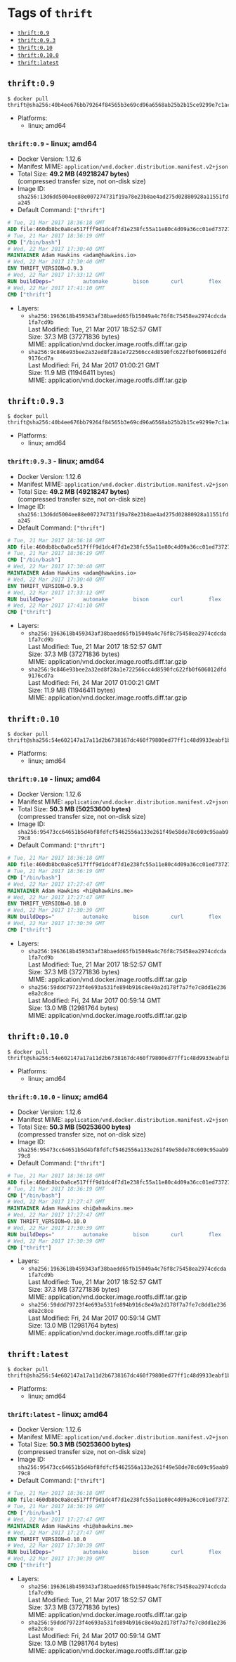 <!-- THIS FILE IS GENERATED VIA './update-remote.sh' -->

# Tags of `thrift`

-	[`thrift:0.9`](#thrift09)
-	[`thrift:0.9.3`](#thrift093)
-	[`thrift:0.10`](#thrift010)
-	[`thrift:0.10.0`](#thrift0100)
-	[`thrift:latest`](#thriftlatest)

## `thrift:0.9`

```console
$ docker pull thrift@sha256:40b4ee676bb79264f84565b3e69cd96a6568ab25b2b15ce9299e7c1acd2738d0
```

-	Platforms:
	-	linux; amd64

### `thrift:0.9` - linux; amd64

-	Docker Version: 1.12.6
-	Manifest MIME: `application/vnd.docker.distribution.manifest.v2+json`
-	Total Size: **49.2 MB (49218247 bytes)**  
	(compressed transfer size, not on-disk size)
-	Image ID: `sha256:13d6dd5004ee88e007274731f19a78e23b8ae4ad275d02880928a11551fda245`
-	Default Command: `["thrift"]`

```dockerfile
# Tue, 21 Mar 2017 18:36:18 GMT
ADD file:460db8bc0a8ce517fff9d1dc4f7d1e238fc55a11e80c4d09a36cc01ed7372733 in / 
# Tue, 21 Mar 2017 18:36:19 GMT
CMD ["/bin/bash"]
# Wed, 22 Mar 2017 17:30:40 GMT
MAINTAINER Adam Hawkins <adam@hawkins.io>
# Wed, 22 Mar 2017 17:30:40 GMT
ENV THRIFT_VERSION=0.9.3
# Wed, 22 Mar 2017 17:33:12 GMT
RUN buildDeps=" 		automake 		bison 		curl 		flex 		g++ 		libboost-dev 		libboost-filesystem-dev 		libboost-program-options-dev 		libboost-system-dev 		libboost-test-dev 		libevent-dev 		libssl-dev 		libtool 		make 		pkg-config 	"; 	apt-get update && apt-get install -y --no-install-recommends $buildDeps && rm -rf /var/lib/apt/lists/* 	&& curl -sSL "http://apache.mirrors.spacedump.net/thrift/$THRIFT_VERSION/thrift-$THRIFT_VERSION.tar.gz" -o thrift.tar.gz 	&& mkdir -p /usr/src/thrift 	&& tar zxf thrift.tar.gz -C /usr/src/thrift --strip-components=1 	&& rm thrift.tar.gz 	&& cd /usr/src/thrift 	&& ./configure  --without-python --without-cpp 	&& make 	&& make install 	&& cd / 	&& rm -rf /usr/src/thrift 	&& curl -k -sSL "https://storage.googleapis.com/golang/go1.4.linux-amd64.tar.gz" -o go.tar.gz 	&& tar xzf go.tar.gz 	&& rm go.tar.gz 	&& cp go/bin/gofmt /usr/bin/gofmt 	&& rm -rf go 	&& apt-get purge -y --auto-remove $buildDeps
# Wed, 22 Mar 2017 17:41:10 GMT
CMD ["thrift"]
```

-	Layers:
	-	`sha256:1963618b459343af38baedd65fb15049a4c76f8c75458ea2974cdcda1fa7cd9b`  
		Last Modified: Tue, 21 Mar 2017 18:52:57 GMT  
		Size: 37.3 MB (37271836 bytes)  
		MIME: application/vnd.docker.image.rootfs.diff.tar.gzip
	-	`sha256:9c846e93bee2a32ed8f28a1e722566cc4d8590fc622fb0f606012dfd9176cd7a`  
		Last Modified: Fri, 24 Mar 2017 01:00:21 GMT  
		Size: 11.9 MB (11946411 bytes)  
		MIME: application/vnd.docker.image.rootfs.diff.tar.gzip

## `thrift:0.9.3`

```console
$ docker pull thrift@sha256:40b4ee676bb79264f84565b3e69cd96a6568ab25b2b15ce9299e7c1acd2738d0
```

-	Platforms:
	-	linux; amd64

### `thrift:0.9.3` - linux; amd64

-	Docker Version: 1.12.6
-	Manifest MIME: `application/vnd.docker.distribution.manifest.v2+json`
-	Total Size: **49.2 MB (49218247 bytes)**  
	(compressed transfer size, not on-disk size)
-	Image ID: `sha256:13d6dd5004ee88e007274731f19a78e23b8ae4ad275d02880928a11551fda245`
-	Default Command: `["thrift"]`

```dockerfile
# Tue, 21 Mar 2017 18:36:18 GMT
ADD file:460db8bc0a8ce517fff9d1dc4f7d1e238fc55a11e80c4d09a36cc01ed7372733 in / 
# Tue, 21 Mar 2017 18:36:19 GMT
CMD ["/bin/bash"]
# Wed, 22 Mar 2017 17:30:40 GMT
MAINTAINER Adam Hawkins <adam@hawkins.io>
# Wed, 22 Mar 2017 17:30:40 GMT
ENV THRIFT_VERSION=0.9.3
# Wed, 22 Mar 2017 17:33:12 GMT
RUN buildDeps=" 		automake 		bison 		curl 		flex 		g++ 		libboost-dev 		libboost-filesystem-dev 		libboost-program-options-dev 		libboost-system-dev 		libboost-test-dev 		libevent-dev 		libssl-dev 		libtool 		make 		pkg-config 	"; 	apt-get update && apt-get install -y --no-install-recommends $buildDeps && rm -rf /var/lib/apt/lists/* 	&& curl -sSL "http://apache.mirrors.spacedump.net/thrift/$THRIFT_VERSION/thrift-$THRIFT_VERSION.tar.gz" -o thrift.tar.gz 	&& mkdir -p /usr/src/thrift 	&& tar zxf thrift.tar.gz -C /usr/src/thrift --strip-components=1 	&& rm thrift.tar.gz 	&& cd /usr/src/thrift 	&& ./configure  --without-python --without-cpp 	&& make 	&& make install 	&& cd / 	&& rm -rf /usr/src/thrift 	&& curl -k -sSL "https://storage.googleapis.com/golang/go1.4.linux-amd64.tar.gz" -o go.tar.gz 	&& tar xzf go.tar.gz 	&& rm go.tar.gz 	&& cp go/bin/gofmt /usr/bin/gofmt 	&& rm -rf go 	&& apt-get purge -y --auto-remove $buildDeps
# Wed, 22 Mar 2017 17:41:10 GMT
CMD ["thrift"]
```

-	Layers:
	-	`sha256:1963618b459343af38baedd65fb15049a4c76f8c75458ea2974cdcda1fa7cd9b`  
		Last Modified: Tue, 21 Mar 2017 18:52:57 GMT  
		Size: 37.3 MB (37271836 bytes)  
		MIME: application/vnd.docker.image.rootfs.diff.tar.gzip
	-	`sha256:9c846e93bee2a32ed8f28a1e722566cc4d8590fc622fb0f606012dfd9176cd7a`  
		Last Modified: Fri, 24 Mar 2017 01:00:21 GMT  
		Size: 11.9 MB (11946411 bytes)  
		MIME: application/vnd.docker.image.rootfs.diff.tar.gzip

## `thrift:0.10`

```console
$ docker pull thrift@sha256:54e602147a17a11d2b6738167dc460f79800ed77ff1c48d9933eabf1beb274e2
```

-	Platforms:
	-	linux; amd64

### `thrift:0.10` - linux; amd64

-	Docker Version: 1.12.6
-	Manifest MIME: `application/vnd.docker.distribution.manifest.v2+json`
-	Total Size: **50.3 MB (50253600 bytes)**  
	(compressed transfer size, not on-disk size)
-	Image ID: `sha256:95473cc64651b5d4bf8fdfcf5462556a133e261f49e58de78c609c95aab979c8`
-	Default Command: `["thrift"]`

```dockerfile
# Tue, 21 Mar 2017 18:36:18 GMT
ADD file:460db8bc0a8ce517fff9d1dc4f7d1e238fc55a11e80c4d09a36cc01ed7372733 in / 
# Tue, 21 Mar 2017 18:36:19 GMT
CMD ["/bin/bash"]
# Wed, 22 Mar 2017 17:27:47 GMT
MAINTAINER Adam Hawkins <hi@ahawkins.me>
# Wed, 22 Mar 2017 17:27:47 GMT
ENV THRIFT_VERSION=0.10.0
# Wed, 22 Mar 2017 17:30:39 GMT
RUN buildDeps=" 		automake 		bison 		curl 		flex 		g++ 		libboost-dev 		libboost-filesystem-dev 		libboost-program-options-dev 		libboost-system-dev 		libboost-test-dev 		libevent-dev 		libssl-dev 		libtool 		make 		pkg-config 	"; 	apt-get update && apt-get install -y --no-install-recommends $buildDeps && rm -rf /var/lib/apt/lists/* 	&& curl -sSL "http://apache.mirrors.spacedump.net/thrift/$THRIFT_VERSION/thrift-$THRIFT_VERSION.tar.gz" -o thrift.tar.gz 	&& mkdir -p /usr/src/thrift 	&& tar zxf thrift.tar.gz -C /usr/src/thrift --strip-components=1 	&& rm thrift.tar.gz 	&& cd /usr/src/thrift 	&& ./configure  --without-python --without-cpp 	&& make 	&& make install 	&& cd / 	&& rm -rf /usr/src/thrift 	&& curl -k -sSL "https://storage.googleapis.com/golang/go1.4.linux-amd64.tar.gz" -o go.tar.gz 	&& tar xzf go.tar.gz 	&& rm go.tar.gz 	&& cp go/bin/gofmt /usr/bin/gofmt 	&& rm -rf go 	&& apt-get purge -y --auto-remove $buildDeps
# Wed, 22 Mar 2017 17:30:39 GMT
CMD ["thrift"]
```

-	Layers:
	-	`sha256:1963618b459343af38baedd65fb15049a4c76f8c75458ea2974cdcda1fa7cd9b`  
		Last Modified: Tue, 21 Mar 2017 18:52:57 GMT  
		Size: 37.3 MB (37271836 bytes)  
		MIME: application/vnd.docker.image.rootfs.diff.tar.gzip
	-	`sha256:59ddd79723f4e693a531fe894b916c8e49a2d178f7a7fe7c8dd1e236e8a2c8ce`  
		Last Modified: Fri, 24 Mar 2017 00:59:14 GMT  
		Size: 13.0 MB (12981764 bytes)  
		MIME: application/vnd.docker.image.rootfs.diff.tar.gzip

## `thrift:0.10.0`

```console
$ docker pull thrift@sha256:54e602147a17a11d2b6738167dc460f79800ed77ff1c48d9933eabf1beb274e2
```

-	Platforms:
	-	linux; amd64

### `thrift:0.10.0` - linux; amd64

-	Docker Version: 1.12.6
-	Manifest MIME: `application/vnd.docker.distribution.manifest.v2+json`
-	Total Size: **50.3 MB (50253600 bytes)**  
	(compressed transfer size, not on-disk size)
-	Image ID: `sha256:95473cc64651b5d4bf8fdfcf5462556a133e261f49e58de78c609c95aab979c8`
-	Default Command: `["thrift"]`

```dockerfile
# Tue, 21 Mar 2017 18:36:18 GMT
ADD file:460db8bc0a8ce517fff9d1dc4f7d1e238fc55a11e80c4d09a36cc01ed7372733 in / 
# Tue, 21 Mar 2017 18:36:19 GMT
CMD ["/bin/bash"]
# Wed, 22 Mar 2017 17:27:47 GMT
MAINTAINER Adam Hawkins <hi@ahawkins.me>
# Wed, 22 Mar 2017 17:27:47 GMT
ENV THRIFT_VERSION=0.10.0
# Wed, 22 Mar 2017 17:30:39 GMT
RUN buildDeps=" 		automake 		bison 		curl 		flex 		g++ 		libboost-dev 		libboost-filesystem-dev 		libboost-program-options-dev 		libboost-system-dev 		libboost-test-dev 		libevent-dev 		libssl-dev 		libtool 		make 		pkg-config 	"; 	apt-get update && apt-get install -y --no-install-recommends $buildDeps && rm -rf /var/lib/apt/lists/* 	&& curl -sSL "http://apache.mirrors.spacedump.net/thrift/$THRIFT_VERSION/thrift-$THRIFT_VERSION.tar.gz" -o thrift.tar.gz 	&& mkdir -p /usr/src/thrift 	&& tar zxf thrift.tar.gz -C /usr/src/thrift --strip-components=1 	&& rm thrift.tar.gz 	&& cd /usr/src/thrift 	&& ./configure  --without-python --without-cpp 	&& make 	&& make install 	&& cd / 	&& rm -rf /usr/src/thrift 	&& curl -k -sSL "https://storage.googleapis.com/golang/go1.4.linux-amd64.tar.gz" -o go.tar.gz 	&& tar xzf go.tar.gz 	&& rm go.tar.gz 	&& cp go/bin/gofmt /usr/bin/gofmt 	&& rm -rf go 	&& apt-get purge -y --auto-remove $buildDeps
# Wed, 22 Mar 2017 17:30:39 GMT
CMD ["thrift"]
```

-	Layers:
	-	`sha256:1963618b459343af38baedd65fb15049a4c76f8c75458ea2974cdcda1fa7cd9b`  
		Last Modified: Tue, 21 Mar 2017 18:52:57 GMT  
		Size: 37.3 MB (37271836 bytes)  
		MIME: application/vnd.docker.image.rootfs.diff.tar.gzip
	-	`sha256:59ddd79723f4e693a531fe894b916c8e49a2d178f7a7fe7c8dd1e236e8a2c8ce`  
		Last Modified: Fri, 24 Mar 2017 00:59:14 GMT  
		Size: 13.0 MB (12981764 bytes)  
		MIME: application/vnd.docker.image.rootfs.diff.tar.gzip

## `thrift:latest`

```console
$ docker pull thrift@sha256:54e602147a17a11d2b6738167dc460f79800ed77ff1c48d9933eabf1beb274e2
```

-	Platforms:
	-	linux; amd64

### `thrift:latest` - linux; amd64

-	Docker Version: 1.12.6
-	Manifest MIME: `application/vnd.docker.distribution.manifest.v2+json`
-	Total Size: **50.3 MB (50253600 bytes)**  
	(compressed transfer size, not on-disk size)
-	Image ID: `sha256:95473cc64651b5d4bf8fdfcf5462556a133e261f49e58de78c609c95aab979c8`
-	Default Command: `["thrift"]`

```dockerfile
# Tue, 21 Mar 2017 18:36:18 GMT
ADD file:460db8bc0a8ce517fff9d1dc4f7d1e238fc55a11e80c4d09a36cc01ed7372733 in / 
# Tue, 21 Mar 2017 18:36:19 GMT
CMD ["/bin/bash"]
# Wed, 22 Mar 2017 17:27:47 GMT
MAINTAINER Adam Hawkins <hi@ahawkins.me>
# Wed, 22 Mar 2017 17:27:47 GMT
ENV THRIFT_VERSION=0.10.0
# Wed, 22 Mar 2017 17:30:39 GMT
RUN buildDeps=" 		automake 		bison 		curl 		flex 		g++ 		libboost-dev 		libboost-filesystem-dev 		libboost-program-options-dev 		libboost-system-dev 		libboost-test-dev 		libevent-dev 		libssl-dev 		libtool 		make 		pkg-config 	"; 	apt-get update && apt-get install -y --no-install-recommends $buildDeps && rm -rf /var/lib/apt/lists/* 	&& curl -sSL "http://apache.mirrors.spacedump.net/thrift/$THRIFT_VERSION/thrift-$THRIFT_VERSION.tar.gz" -o thrift.tar.gz 	&& mkdir -p /usr/src/thrift 	&& tar zxf thrift.tar.gz -C /usr/src/thrift --strip-components=1 	&& rm thrift.tar.gz 	&& cd /usr/src/thrift 	&& ./configure  --without-python --without-cpp 	&& make 	&& make install 	&& cd / 	&& rm -rf /usr/src/thrift 	&& curl -k -sSL "https://storage.googleapis.com/golang/go1.4.linux-amd64.tar.gz" -o go.tar.gz 	&& tar xzf go.tar.gz 	&& rm go.tar.gz 	&& cp go/bin/gofmt /usr/bin/gofmt 	&& rm -rf go 	&& apt-get purge -y --auto-remove $buildDeps
# Wed, 22 Mar 2017 17:30:39 GMT
CMD ["thrift"]
```

-	Layers:
	-	`sha256:1963618b459343af38baedd65fb15049a4c76f8c75458ea2974cdcda1fa7cd9b`  
		Last Modified: Tue, 21 Mar 2017 18:52:57 GMT  
		Size: 37.3 MB (37271836 bytes)  
		MIME: application/vnd.docker.image.rootfs.diff.tar.gzip
	-	`sha256:59ddd79723f4e693a531fe894b916c8e49a2d178f7a7fe7c8dd1e236e8a2c8ce`  
		Last Modified: Fri, 24 Mar 2017 00:59:14 GMT  
		Size: 13.0 MB (12981764 bytes)  
		MIME: application/vnd.docker.image.rootfs.diff.tar.gzip
